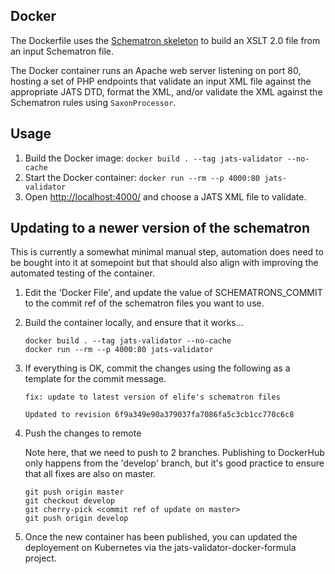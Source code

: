 ## Docker

The Dockerfile uses the [Schematron skeleton](https://github.com/Schematron/stf/tree/master/iso-schematron-xslt2) to build an XSLT 2.0 file from an input Schematron file.

The Docker container runs an Apache web server listening on port 80, hosting a set of PHP endpoints that validate an input XML file against the appropriate JATS DTD, format the XML, and/or validate the XML against the Schematron rules using `SaxonProcessor`.

## Usage

1. Build the Docker image: `docker build . --tag jats-validator --no-cache`
2. Start the Docker container: `docker run --rm --p 4000:80 jats-validator`
3. Open <http://localhost:4000/> and choose a JATS XML file to validate.

## Updating to a newer version of the schematron

This is currently a somewhat minimal manual step, automation does need to be bought into it at somepoint but that should also align with improving the automated testing of the container.

1. Edit the 'Docker File', and update the value of SCHEMATRONS_COMMIT to the commit ref of the schematron files you want to use.
2. Build the container locally, and ensure that it works...

   ```
   docker build . --tag jats-validator --no-cache
   docker run --rm --p 4000:80 jats-validator
   ```

3. If everything is OK, commit the changes using the following as a template for the commit message.

   ```
   fix: update to latest version of elife's schematron files

   Updated to revision 6f9a349e90a379037fa7086fa5c3cb1cc770c6c8
   ```

4. Push the changes to remote

   Note here, that we need to push to 2 branches. Publishing to DockerHub only happens from the 'develop' branch, but it's good practice to ensure that all fixes are also on master.

   ```
   git push origin master
   git checkout develop
   git cherry-pick <commit ref of update on master>
   git push origin develop
   ```

5. Once the new container has been published, you can updated the deployement on Kubernetes via the jats-validator-docker-formula project.
